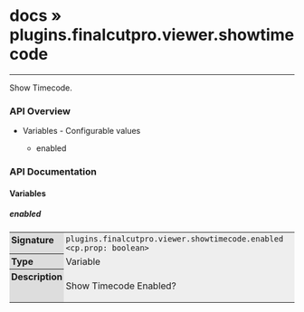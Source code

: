 # [docs](index.md) » plugins.finalcutpro.viewer.showtimecode
---

Show Timecode.

<style type="text/css">
	a { text-decoration: none; }
	a:hover { text-decoration: underline; }
	th { background-color: #DDDDDD; vertical-align: top; padding: 3px; }
	td { width: 100%; background-color: #EEEEEE; vertical-align: top; padding: 3px; }
	table { width: 100% ; border: 1px solid #0; text-align: left; }
	section > table table td { width: 0; }
</style>
<link rel="stylesheet" href="../../css/docs.css" type="text/css" media="screen" />
<h3>API Overview</h3>
<ul>
<li>Variables - Configurable values</li>
  <ul>
	<li><a href="#enabled">enabled</a></li>
  </ul>
</ul>
<h3>API Documentation</h3>
<h4 class="documentation-section">Variables</h4>
  <section id="enabled">
	<h5><a href="#enabled">enabled</a></h5>
	<table>
	  <tr>
		<th>Signature</th>
		<td><code>plugins.finalcutpro.viewer.showtimecode.enabled &lt;cp.prop: boolean&gt;</code></td>
	  </tr>
	  <tr>
		<th>Type</th>
		<td>Variable</td>
	  </tr>
	  <tr>
		<th>Description</th>
		<td><p>Show Timecode Enabled?</p>
</td>
	  </tr>
	</table>
  </section>
